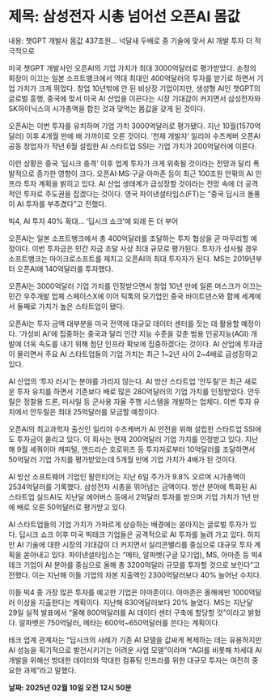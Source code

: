 # **제목: 삼성전자 시총 넘어선 오픈AI 몸값**

  내용: 챗GPT 개발사 몸값 437조원… 넉달새 두배로 중 기술에 맞서 AI 개발 투자 더 적극적으로 

미국 챗GPT 개발사인 오픈AI의 기업 가치가 최대 3000억달러로 평가받았다. 손정의 회장이 이끄는 일본 소프트뱅크에서 역대 최대인 400억달러의 투자를 받기로 하면서 기업 가치가 크게 뛰었다. 창업 10년밖에 안 된 비상장 기업이지만, 생성형 AI인 챗GPT의 글로벌 흥행, 중국에 맞서 미국 AI 산업을 이끈다는 시장 기대감이 커지면서 삼성전자와 SK하이닉스의 시가총액을 합친 것과 맞먹는 몸값을 갖게 된 것이다.

오픈AI는 이번 투자를 유치하며 기업 가치 3000억달러로 평가됐다. 지난 10월(1570억달러) 이후 4개월 만에 배 가까이로 오른 것이다. ‘천재 개발자’ 일리야 수츠케버 오픈AI 공동 창업자가 작년 6월 설립한 AI 스타트업 SSI는 기업 가치가 200억달러에 이른다.

이런 상황은 중국 ‘딥시크 충격’ 이후 업계 투자가 크게 위축될 것이라는 전망과 달리 폭발적으로 증가한 영향이 크다. 오픈AI·MS·구글·아마존 등이 최근 100조원 안팎의 AI 인프라 투자 계획을 밝히고 있다. AI 산업 생태계가 급성장할 것이라는 전망 속에 더 공격적인 투자로 주도권을 잡겠다는 것이다. 영국 파이낸셜타임스(FT)는 “중국 딥시크 돌풍이 AI 투자를 부추겼다”고 전했다. 

빅4, AI 투자 40% 확대… ‘딥시크 쇼크’에 되레 돈 더 부어 

오픈AI는 일본 소프트뱅크에서 총 400억달러를 조달하는 투자 협상을 곧 마무리할 예정이다. 이번 투자금은 민간 자금 조달 사상 최대 규모로 평가된다. 투자가 성사될 경우 소프트뱅크는 마이크로소프트를 제치고 오픈AI의 최대 투자자가 된다. MS는 2019년부터 오픈AI에 140억달러를 투자했다.

오픈AI는 3000억달러 기업 가치를 인정받으면서 창업 10년 만에 일론 머스크가 이끄는 민간 우주개발 업체 스페이스X에 이어 틱톡의 모기업인 중국 바이트댄스와 함께 세계에서 둘째로 가치가 높은 스타트업이 됐다.

오픈AI는 투자 금액 대부분을 미국 전역에 대규모 데이터 센터를 짓는 데 활용할 예정이다. ‘가성비 AI’에 집중하는 중국과 달리 인간 지능 수준을 갖춘 범용 인공지능(AGI) 개발에 더욱 속도를 내기 위해 첨단 인프라 확보에 집중하겠다는 것이다. AI 산업에 투자금이 몰리면서 주요 AI 스타트업들의 기업 가치는 최근 1~2년 사이 2~4배로 급성장하고 있다.

AI 산업의 ‘투자 러시’는 분야를 가리지 않는다. AI 방산 스타트업 ‘안두릴’은 최근 새로운 투자 유치를 하면서 기존보다 배로 많은 280억달러의 기업 가치를 인정받았다. 안두릴은 정찰용 드론, 미사일 등 군사용 자율 주행 시스템을 개발하는 업체다. 이번 투자 유치에서 안두릴은 최대 25억달러를 모금할 예정이다.

오픈AI의 최고과학자 출신인 일리야 수츠케버가 AI 안전을 위해 설립한 스타트업 SSI에도 투자금이 쏠리고 있다. 이 회사는 현재 200억달러 기업 가치를 인정받고 있다. 지난해 9월 세쿼이아 캐피털, 앤드리슨 호로위츠 등 투자자로부터 10억달러를 조달하면서 50억달러 기업 가치를 평가받았는데 5개월 만에 기업 가치가 4배가 된 것이다.

AI 방산 소프트웨어 기업인 팔란티어는 지난 6일 주가가 9.8% 오르며 시가총액이 2534억달러를 기록했다. 삼성전자 시총을 뛰어넘는 금액이다. 방산 분야에 특화된 AI 스타트업 실드AI도 지난달 에어버스 등에서 2억달러 투자를 받으며 기업 가치가 1년 만에 배로 오른 50억달러로 평가받고 있다.

AI 스타트업들의 기업 가치가 가파르게 상승하는 배경에는 쏟아지는 글로벌 투자가 있다. 딥시크 쇼크 이후 미국 빅테크 기업들은 공격적으로 AI 투자를 늘려 가고 있다. 하지만 AI 기술에 대한 시장의 기대감이 더 커지면서 실리콘밸리를 중심으로 대규모 투자 계획을 쏟아내고 있다. 파이낸셜타임스는 “메타, 알파벳(구글 모기업), MS, 아마존 등 빅4 테크 기업이 AI 분야를 중심으로 올해 총 3200억달러 규모를 투자할 것으로 보인다”고 전했다. 이는 지난해 이들 기업의 자본 지출액인 2300억달러보다 40% 늘어난 수치다.

이들 빅4 중 가장 많은 투자를 예고한 기업은 아마존이다. 아마존은 올해에만 1000억달러 이상을 지출한다는 계획이다. 지난해 830억달러보다 20% 늘었다. MS는 지난달 29일 실적 발표에서 “올해 800억달러를 AI 데이터 센터 구축에 할당할 것”이라고 밝혔다. 알파벳은 750억달러, 메타는 600억~650억달러를 쓴다는 계획이다.

테크 업계 관계자는 “딥시크의 사례가 기존 AI 모델을 값싸게 복제하는 데는 유용하지만 AI 성능을 획기적으로 발전시키기는 어려운 사업 모델”이라며 “AGI를 비롯해 차세대 AI 개발을 위해선 방대한 데이터와 막대한 컴퓨팅 인프라를 위한 대규모 투자는 여전히 중요한 과제”라고 말했다.

  **날짜: 2025년 02월 10일 오전 12시 50분**
